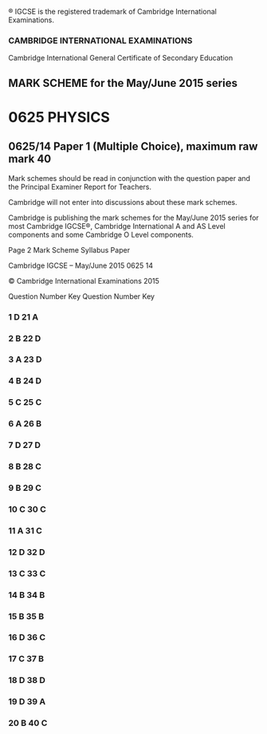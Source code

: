 ® IGCSE is the registered trademark of Cambridge International Examinations. 

### CAMBRIDGE INTERNATIONAL EXAMINATIONS 

Cambridge International General Certificate of Secondary Education 

## MARK SCHEME for the May/June 2015 series 

# 0625 PHYSICS 

## 0625/14 Paper 1 (Multiple Choice), maximum raw mark 40 

Mark schemes should be read in conjunction with the question paper and the Principal Examiner Report for Teachers. 

Cambridge will not enter into discussions about these mark schemes. 

Cambridge is publishing the mark schemes for the May/June 2015 series for most Cambridge IGCSE®, Cambridge International A and AS Level components and some Cambridge O Level components. 


Page 2 Mark Scheme Syllabus Paper 

 Cambridge IGCSE – May/June 2015 0625 14 

 © Cambridge International Examinations 2015 

 Question Number Key Question Number Key 

### 1 D 21 A 

### 2 B 22 D 

### 3 A 23 D 

### 4 B 24 D 

### 5 C 25 C 

### 6 A 26 B 

### 7 D 27 D 

### 8 B 28 C 

### 9 B 29 C 

### 10 C 30 C 

### 11 A 31 C 

### 12 D 32 D 

### 13 C 33 C 

### 14 B 34 B 

### 15 B 35 B 

### 16 D 36 C 

### 17 C 37 B 

### 18 D 38 D 

### 19 D 39 A 

### 20 B 40 C 


